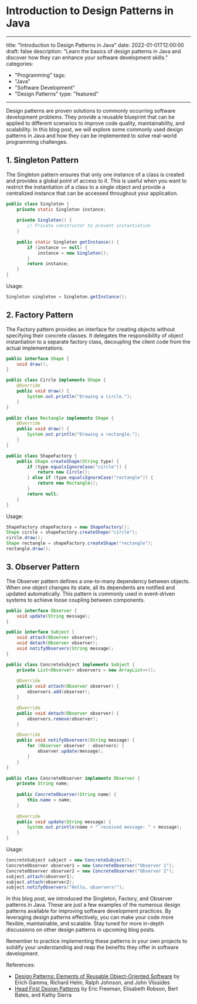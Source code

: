 # Introduction to Design Patterns in Java

---
title: "Introduction to Design Patterns in Java"
date: 2022-01-01T12:00:00
draft: false
description: "Learn the basics of design patterns in Java and discover how they can enhance your software development skills."
categories: 
- "Programming"
tags: 
- "Java"
- "Software Development"
- "Design Patterns"
type: "featured"
---

Design patterns are proven solutions to commonly occurring software development problems. They provide a reusable blueprint that can be applied to different scenarios to improve code quality, maintainability, and scalability. In this blog post, we will explore some commonly used design patterns in Java and how they can be implemented to solve real-world programming challenges.

## 1. Singleton Pattern

The Singleton pattern ensures that only one instance of a class is created and provides a global point of access to it. This is useful when you want to restrict the instantiation of a class to a single object and provide a centralized instance that can be accessed throughout your application.

```java
public class Singleton {
    private static Singleton instance;
    
    private Singleton() {
        // Private constructor to prevent instantiation
    }
    
    public static Singleton getInstance() {
        if (instance == null) {
            instance = new Singleton();
        }
        return instance;
    }
}
```

Usage:

```java
Singleton singleton = Singleton.getInstance();
```

## 2. Factory Pattern

The Factory pattern provides an interface for creating objects without specifying their concrete classes. It delegates the responsibility of object instantiation to a separate factory class, decoupling the client code from the actual implementations.

```java
public interface Shape {
    void draw();
}

public class Circle implements Shape {
    @Override
    public void draw() {
        System.out.println("Drawing a circle.");
    }
}

public class Rectangle implements Shape {
    @Override
    public void draw() {
        System.out.println("Drawing a rectangle.");
    }
}

public class ShapeFactory {
    public Shape createShape(String type) {
        if (type.equalsIgnoreCase("circle")) {
            return new Circle();
        } else if (type.equalsIgnoreCase("rectangle")) {
            return new Rectangle();
        }
        return null;
    }
}
```

Usage:

```java
ShapeFactory shapeFactory = new ShapeFactory();
Shape circle = shapeFactory.createShape("circle");
circle.draw();
Shape rectangle = shapeFactory.createShape("rectangle");
rectangle.draw();
```

## 3. Observer Pattern

The Observer pattern defines a one-to-many dependency between objects. When one object changes its state, all its dependents are notified and updated automatically. This pattern is commonly used in event-driven systems to achieve loose coupling between components.

```java
public interface Observer {
    void update(String message);
}

public interface Subject {
    void attach(Observer observer);
    void detach(Observer observer);
    void notifyObservers(String message);
}

public class ConcreteSubject implements Subject {
    private List<Observer> observers = new ArrayList<>();
    
    @Override
    public void attach(Observer observer) {
        observers.add(observer);
    }

    @Override
    public void detach(Observer observer) {
        observers.remove(observer);
    }

    @Override
    public void notifyObservers(String message) {
        for (Observer observer : observers) {
            observer.update(message);
        }
    }
}

public class ConcreteObserver implements Observer {
    private String name;
    
    public ConcreteObserver(String name) {
        this.name = name;
    }
    
    @Override
    public void update(String message) {
        System.out.println(name + " received message: " + message);
    }
}
```

Usage:

```java
ConcreteSubject subject = new ConcreteSubject();
ConcreteObserver observer1 = new ConcreteObserver("Observer 1");
ConcreteObserver observer2 = new ConcreteObserver("Observer 2");
subject.attach(observer1);
subject.attach(observer2);
subject.notifyObservers("Hello, observers!");
```

In this blog post, we introduced the Singleton, Factory, and Observer patterns in Java. These are just a few examples of the numerous design patterns available for improving software development practices. By leveraging design patterns effectively, you can make your code more flexible, maintainable, and scalable. Stay tuned for more in-depth discussions on other design patterns in upcoming blog posts.

Remember to practice implementing these patterns in your own projects to solidify your understanding and reap the benefits they offer in software development.

References:
- [Design Patterns: Elements of Reusable Object-Oriented Software](https://www.amazon.com/Design-Patterns-Elements-Reusable-Object-Oriented/dp/0201633612) by Erich Gamma, Richard Helm, Ralph Johnson, and John Vlissides
- [Head First Design Patterns](https://www.amazon.com/Head-First-Design-Patterns-Brain-Friendly/dp/0596007124) by Eric Freeman, Elisabeth Robson, Bert Bates, and Kathy Sierra
